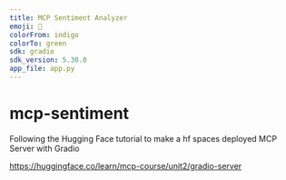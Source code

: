 ```yaml
---
title: MCP Sentiment Analyzer
emoji: 💬
colorFrom: indigo
colorTo: green
sdk: gradio
sdk_version: 5.30.0
app_file: app.py
---
```


# mcp-sentiment
Following the Hugging Face tutorial to make a hf spaces deployed MCP Server with Gradio

https://huggingface.co/learn/mcp-course/unit2/gradio-server
